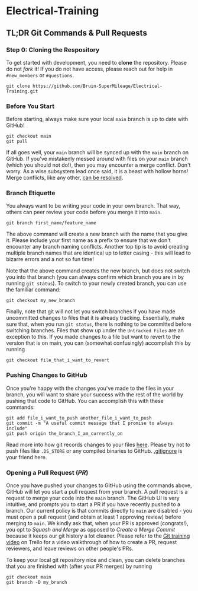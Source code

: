 # Electrical-Training

## TL;DR Git Commands & Pull Requests
### Step 0: Cloning the Respository
To get started with development, you need to **clone** the repository. Please do not *fork* it! If you do not have access, please reach out for help in `#new_members` or `#questions`.
```
git clone https://github.com/Bruin-SuperMileage/Electrical-Training.git
```
### Before You Start
Before starting, always make sure your local `main` branch is up to date with GitHub!
```
git checkout main
git pull
```
If all goes well, your `main` branch will be synced up with the `main` branch on GitHub. If you've mistakenly messed around with files on your `main` branch (which you should not do!), then you may encounter a merge conflict. Don't worry. As a wise subsystem lead once said, it is a beast with hollow horns! Merge conflicts, like any other, [can be resolved](https://www.atlassian.com/git/tutorials/using-branches/merge-conflicts).

### Branch Etiquette
You always want to be writing your code in your own branch. That way, others can peer review your code before you merge it into `main`.
```
git branch first_name/feature_name
```
The above command will create a new branch with the name that you give it. Please include your first name as a prefix to ensure that we don't encounter any branch naming conflicts. Another top tip is to avoid creating multiple branch names that are identical up to letter casing - this will lead to bizarre errors and a not so fun time!

Note that the above command creates the new branch, but does not switch you into that branch (you can always confirm which branch you are in by running `git status`). To switch to your newly created branch, you can use the familiar command:
```
git checkout my_new_branch
```
Finally, note that git will not let you switch branches if you have made uncommitted changes to files that it is already tracking. Essentially, make sure that, when you run `git status`, there is nothing to be committed before switching branches. Files that show up under the `Untracked Files` are an exception to this. If you made changes to a file but want to revert to the version that is on main, you can (somewhat confusingly) accomplish this by running
```
git checkout file_that_i_want_to_revert
```
### Pushing Changes to GitHub
Once you're happy with the changes you've made to the files in your branch, you will want to share your success with the rest of the world by pushing that code to GitHub. You can accomplish this with these commands:
```
git add file_i_want_to_push another_file_i_want_to_push
git commit -m "A useful commit message that I promise to always include"
git push origin the_branch_I_am_currently_on
```
Read more into how git records changes to your files [here](https://git-scm.com/book/en/v2/Git-Basics-Recording-Changes-to-the-Repository). Please try not to push files like `.DS_STORE` or any compiled binaries to GitHub. [.gitignore](https://www.atlassian.com/git/tutorials/saving-changes/gitignore) is your friend here.

### Opening a Pull Request (*PR*)
Once you have pushed your changes to GitHub using the commands above, GitHub will let you start a pull request from your branch. A pull request is a request to merge your code into the `main` branch. The GitHub UI is very intuitive, and prompts you to start a PR if you have recently pushed to a branch. Our current policy is that commits directly to `main` are disabled - you must open a pull request (and obtain at least 1 approving review) before merging to `main`. We kindly ask that, when your PR is approved (congrats!), you opt to *Squash and Merge* as opposed to *Create a Merge Commit* because it keeps our git history a lot cleaner. Please refer to the [Git training video](https://drive.google.com/file/d/1ewcjuynxUZ7vqSgondu3he_F1OvOAJ8L/view?usp=sharing) on Trello for a video walkthrough of how to create a PR, request reviewers, and leave reviews on other people's PRs.

To keep your local git repository nice and clean, you can delete branches that you are finished with (after your PR merges) by running
```
git checkout main
git branch -D my_branch
```